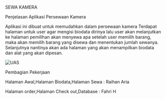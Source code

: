 SEWA KAMERA

Penjelasan Aplikasi Persewaan Kamera

Aplikasi ini dibuat untuk memudahkan dalam persewaan kamera Terdapat halaman untuk user agar mengisi biodata dirinya lalu user akan melanjutkan ke halaman pemilihan akan menyewa apa setelah user memilih barang, maka akan memilih barang yang disewa dan menentukan jumlah sewanya. Selanjutnya nantinya akan ada halaman yang akan menampilkan biodata dan alat yang akan dipesan.


![UAS](https://github.com/raihanariaputrab/ProjekUAS/assets/115467549/1d006369-5501-4396-9587-83262be3dc03)

Pembagian Pekerjaan

Halaman Awal,Halaman Biodata,Halaman Sewa : Raihan Aria

Halaman order,Halaman Check out,Database : Fahri H
